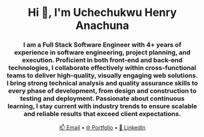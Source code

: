 <h1 align="center">Hi 👋, I'm Uchechukwu Henry Anachuna</h1>
<h3 align="center">I am a Full Stack Software Engineer with 4+ years of experience in software engineering, project planning, and execution. Proficient in both front-end and back-end technologies, I collaborate effectively within cross-functional teams to deliver high-quality, visually engaging web solutions. I bring strong technical analysis and quality assurance skills to every phase of development, from design and construction to testing and deployment. Passionate about continuous learning, I stay current with industry trends to ensure scalable and reliable results that exceed client expectations.</h3>

<p align="center">
  <a href="mailto:anachunauchechukwu@gmail.com">📫 Email</a> • 
  <a href="https://henzyd.vercel.app">🌐 Portfolio</a> • 
  <a href="https://www.linkedin.com/in/uchechukwu-anachuna">💼 LinkedIn</a>
</p>

